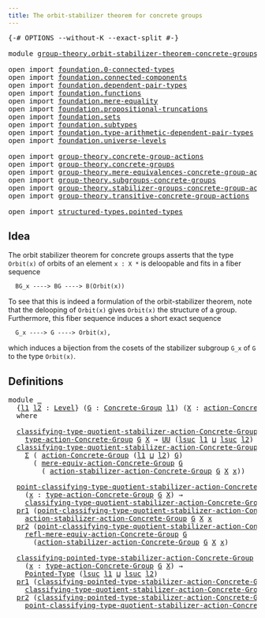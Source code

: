 ```yaml
---
title: The orbit-stabilizer theorem for concrete groups
---
```


<pre class="Agda"><a id="74" class="Symbol">{-#</a> <a id="78" class="Keyword">OPTIONS</a> <a id="86" class="Pragma">--without-K</a> <a id="98" class="Pragma">--exact-split</a> <a id="112" class="Symbol">#-}</a>

<a id="117" class="Keyword">module</a> <a id="124" href="group-theory.orbit-stabilizer-theorem-concrete-groups.html" class="Module">group-theory.orbit-stabilizer-theorem-concrete-groups</a> <a id="178" class="Keyword">where</a>

<a id="185" class="Keyword">open</a> <a id="190" class="Keyword">import</a> <a id="197" href="foundation.0-connected-types.html" class="Module">foundation.0-connected-types</a>
<a id="226" class="Keyword">open</a> <a id="231" class="Keyword">import</a> <a id="238" href="foundation.connected-components.html" class="Module">foundation.connected-components</a>
<a id="270" class="Keyword">open</a> <a id="275" class="Keyword">import</a> <a id="282" href="foundation.dependent-pair-types.html" class="Module">foundation.dependent-pair-types</a>
<a id="314" class="Keyword">open</a> <a id="319" class="Keyword">import</a> <a id="326" href="foundation.functions.html" class="Module">foundation.functions</a>
<a id="347" class="Keyword">open</a> <a id="352" class="Keyword">import</a> <a id="359" href="foundation.mere-equality.html" class="Module">foundation.mere-equality</a>
<a id="384" class="Keyword">open</a> <a id="389" class="Keyword">import</a> <a id="396" href="foundation.propositional-truncations.html" class="Module">foundation.propositional-truncations</a>
<a id="433" class="Keyword">open</a> <a id="438" class="Keyword">import</a> <a id="445" href="foundation.sets.html" class="Module">foundation.sets</a>
<a id="461" class="Keyword">open</a> <a id="466" class="Keyword">import</a> <a id="473" href="foundation.subtypes.html" class="Module">foundation.subtypes</a>
<a id="493" class="Keyword">open</a> <a id="498" class="Keyword">import</a> <a id="505" href="foundation.type-arithmetic-dependent-pair-types.html" class="Module">foundation.type-arithmetic-dependent-pair-types</a>
<a id="553" class="Keyword">open</a> <a id="558" class="Keyword">import</a> <a id="565" href="foundation.universe-levels.html" class="Module">foundation.universe-levels</a>

<a id="593" class="Keyword">open</a> <a id="598" class="Keyword">import</a> <a id="605" href="group-theory.concrete-group-actions.html" class="Module">group-theory.concrete-group-actions</a>
<a id="641" class="Keyword">open</a> <a id="646" class="Keyword">import</a> <a id="653" href="group-theory.concrete-groups.html" class="Module">group-theory.concrete-groups</a>
<a id="682" class="Keyword">open</a> <a id="687" class="Keyword">import</a> <a id="694" href="group-theory.mere-equivalences-concrete-group-actions.html" class="Module">group-theory.mere-equivalences-concrete-group-actions</a>
<a id="748" class="Keyword">open</a> <a id="753" class="Keyword">import</a> <a id="760" href="group-theory.subgroups-concrete-groups.html" class="Module">group-theory.subgroups-concrete-groups</a>
<a id="799" class="Keyword">open</a> <a id="804" class="Keyword">import</a> <a id="811" href="group-theory.stabilizer-groups-concrete-group-actions.html" class="Module">group-theory.stabilizer-groups-concrete-group-actions</a>
<a id="865" class="Keyword">open</a> <a id="870" class="Keyword">import</a> <a id="877" href="group-theory.transitive-concrete-group-actions.html" class="Module">group-theory.transitive-concrete-group-actions</a>

<a id="925" class="Keyword">open</a> <a id="930" class="Keyword">import</a> <a id="937" href="structured-types.pointed-types.html" class="Module">structured-types.pointed-types</a>
</pre>
## Idea

The orbit stabilizer theorem for concrete groups asserts that the type `Orbit(x)` of orbits of an element `x : X *` is deloopable and fits in a fiber sequence

```md
  BG_x ----> BG ----> B(Orbit(x))
```

To see that this is indeed a formulation of the orbit-stabilizer theorem, note that the delooping of `Orbit(x)` gives `Orbit(x)` the structure of a group. Furthermore, this fiber sequence induces a short exact sequence

```md
  G_x ----> G ----> Orbit(x),
```

which induces a bijection from the cosets of the stabilizer subgroup `G_x` of `G` to the type `Orbit(x)`.

## Definitions

<pre class="Agda"><a id="1579" class="Keyword">module</a> <a id="1586" href="group-theory.orbit-stabilizer-theorem-concrete-groups.html#1586" class="Module">_</a>
  <a id="1590" class="Symbol">{</a><a id="1591" href="group-theory.orbit-stabilizer-theorem-concrete-groups.html#1591" class="Bound">l1</a> <a id="1594" href="group-theory.orbit-stabilizer-theorem-concrete-groups.html#1594" class="Bound">l2</a> <a id="1597" class="Symbol">:</a> <a id="1599" href="Agda.Primitive.html#597" class="Postulate">Level</a><a id="1604" class="Symbol">}</a> <a id="1606" class="Symbol">(</a><a id="1607" href="group-theory.orbit-stabilizer-theorem-concrete-groups.html#1607" class="Bound">G</a> <a id="1609" class="Symbol">:</a> <a id="1611" href="group-theory.concrete-groups.html#2024" class="Function">Concrete-Group</a> <a id="1626" href="group-theory.orbit-stabilizer-theorem-concrete-groups.html#1591" class="Bound">l1</a><a id="1628" class="Symbol">)</a> <a id="1630" class="Symbol">(</a><a id="1631" href="group-theory.orbit-stabilizer-theorem-concrete-groups.html#1631" class="Bound">X</a> <a id="1633" class="Symbol">:</a> <a id="1635" href="group-theory.concrete-group-actions.html#807" class="Function">action-Concrete-Group</a> <a id="1657" href="group-theory.orbit-stabilizer-theorem-concrete-groups.html#1594" class="Bound">l2</a> <a id="1660" href="group-theory.orbit-stabilizer-theorem-concrete-groups.html#1607" class="Bound">G</a><a id="1661" class="Symbol">)</a>
  <a id="1665" class="Keyword">where</a>

  <a id="1674" href="group-theory.orbit-stabilizer-theorem-concrete-groups.html#1674" class="Function">classifying-type-quotient-stabilizer-action-Concrete-Group</a> <a id="1733" class="Symbol">:</a>
    <a id="1739" href="group-theory.concrete-group-actions.html#1115" class="Function">type-action-Concrete-Group</a> <a id="1766" href="group-theory.orbit-stabilizer-theorem-concrete-groups.html#1607" class="Bound">G</a> <a id="1768" href="group-theory.orbit-stabilizer-theorem-concrete-groups.html#1631" class="Bound">X</a> <a id="1770" class="Symbol">→</a> <a id="1772" href="foundation-core.universe-levels.html#235" class="Primitive">UU</a> <a id="1775" class="Symbol">(</a><a id="1776" href="Agda.Primitive.html#780" class="Primitive">lsuc</a> <a id="1781" href="group-theory.orbit-stabilizer-theorem-concrete-groups.html#1591" class="Bound">l1</a> <a id="1784" href="Agda.Primitive.html#810" class="Primitive Operator">⊔</a> <a id="1786" href="Agda.Primitive.html#780" class="Primitive">lsuc</a> <a id="1791" href="group-theory.orbit-stabilizer-theorem-concrete-groups.html#1594" class="Bound">l2</a><a id="1793" class="Symbol">)</a>
  <a id="1797" href="group-theory.orbit-stabilizer-theorem-concrete-groups.html#1674" class="Function">classifying-type-quotient-stabilizer-action-Concrete-Group</a> <a id="1856" href="group-theory.orbit-stabilizer-theorem-concrete-groups.html#1856" class="Bound">x</a> <a id="1858" class="Symbol">=</a>
    <a id="1864" href="foundation-core.dependent-pair-types.html#515" class="Record">Σ</a> <a id="1866" class="Symbol">(</a> <a id="1868" href="group-theory.concrete-group-actions.html#807" class="Function">action-Concrete-Group</a> <a id="1890" class="Symbol">(</a><a id="1891" href="group-theory.orbit-stabilizer-theorem-concrete-groups.html#1591" class="Bound">l1</a> <a id="1894" href="Agda.Primitive.html#810" class="Primitive Operator">⊔</a> <a id="1896" href="group-theory.orbit-stabilizer-theorem-concrete-groups.html#1594" class="Bound">l2</a><a id="1898" class="Symbol">)</a> <a id="1900" href="group-theory.orbit-stabilizer-theorem-concrete-groups.html#1607" class="Bound">G</a><a id="1901" class="Symbol">)</a>
      <a id="1909" class="Symbol">(</a> <a id="1911" href="group-theory.mere-equivalences-concrete-group-actions.html#708" class="Function">mere-equiv-action-Concrete-Group</a> <a id="1944" href="group-theory.orbit-stabilizer-theorem-concrete-groups.html#1607" class="Bound">G</a>
        <a id="1954" class="Symbol">(</a> <a id="1956" href="group-theory.stabilizer-groups-concrete-group-actions.html#1196" class="Function">action-stabilizer-action-Concrete-Group</a> <a id="1996" href="group-theory.orbit-stabilizer-theorem-concrete-groups.html#1607" class="Bound">G</a> <a id="1998" href="group-theory.orbit-stabilizer-theorem-concrete-groups.html#1631" class="Bound">X</a> <a id="2000" href="group-theory.orbit-stabilizer-theorem-concrete-groups.html#1856" class="Bound">x</a><a id="2001" class="Symbol">))</a>

  <a id="2007" href="group-theory.orbit-stabilizer-theorem-concrete-groups.html#2007" class="Function">point-classifying-type-quotient-stabilizer-action-Concrete-Group</a> <a id="2072" class="Symbol">:</a>
    <a id="2078" class="Symbol">(</a><a id="2079" href="group-theory.orbit-stabilizer-theorem-concrete-groups.html#2079" class="Bound">x</a> <a id="2081" class="Symbol">:</a> <a id="2083" href="group-theory.concrete-group-actions.html#1115" class="Function">type-action-Concrete-Group</a> <a id="2110" href="group-theory.orbit-stabilizer-theorem-concrete-groups.html#1607" class="Bound">G</a> <a id="2112" href="group-theory.orbit-stabilizer-theorem-concrete-groups.html#1631" class="Bound">X</a><a id="2113" class="Symbol">)</a> <a id="2115" class="Symbol">→</a>
    <a id="2121" href="group-theory.orbit-stabilizer-theorem-concrete-groups.html#1674" class="Function">classifying-type-quotient-stabilizer-action-Concrete-Group</a> <a id="2180" href="group-theory.orbit-stabilizer-theorem-concrete-groups.html#2079" class="Bound">x</a>
  <a id="2184" href="foundation-core.dependent-pair-types.html#605" class="Field">pr1</a> <a id="2188" class="Symbol">(</a><a id="2189" href="group-theory.orbit-stabilizer-theorem-concrete-groups.html#2007" class="Function">point-classifying-type-quotient-stabilizer-action-Concrete-Group</a> <a id="2254" href="group-theory.orbit-stabilizer-theorem-concrete-groups.html#2254" class="Bound">x</a><a id="2255" class="Symbol">)</a> <a id="2257" class="Symbol">=</a>
    <a id="2263" href="group-theory.stabilizer-groups-concrete-group-actions.html#1196" class="Function">action-stabilizer-action-Concrete-Group</a> <a id="2303" href="group-theory.orbit-stabilizer-theorem-concrete-groups.html#1607" class="Bound">G</a> <a id="2305" href="group-theory.orbit-stabilizer-theorem-concrete-groups.html#1631" class="Bound">X</a> <a id="2307" href="group-theory.orbit-stabilizer-theorem-concrete-groups.html#2254" class="Bound">x</a>
  <a id="2311" href="foundation-core.dependent-pair-types.html#617" class="Field">pr2</a> <a id="2315" class="Symbol">(</a><a id="2316" href="group-theory.orbit-stabilizer-theorem-concrete-groups.html#2007" class="Function">point-classifying-type-quotient-stabilizer-action-Concrete-Group</a> <a id="2381" href="group-theory.orbit-stabilizer-theorem-concrete-groups.html#2381" class="Bound">x</a><a id="2382" class="Symbol">)</a> <a id="2384" class="Symbol">=</a>
    <a id="2390" href="group-theory.mere-equivalences-concrete-group-actions.html#1293" class="Function">refl-mere-equiv-action-Concrete-Group</a> <a id="2428" href="group-theory.orbit-stabilizer-theorem-concrete-groups.html#1607" class="Bound">G</a>
      <a id="2436" class="Symbol">(</a><a id="2437" href="group-theory.stabilizer-groups-concrete-group-actions.html#1196" class="Function">action-stabilizer-action-Concrete-Group</a> <a id="2477" href="group-theory.orbit-stabilizer-theorem-concrete-groups.html#1607" class="Bound">G</a> <a id="2479" href="group-theory.orbit-stabilizer-theorem-concrete-groups.html#1631" class="Bound">X</a> <a id="2481" href="group-theory.orbit-stabilizer-theorem-concrete-groups.html#2381" class="Bound">x</a><a id="2482" class="Symbol">)</a>

  <a id="2487" href="group-theory.orbit-stabilizer-theorem-concrete-groups.html#2487" class="Function">classifying-pointed-type-stabilizer-action-Concrete-Group</a> <a id="2545" class="Symbol">:</a>
    <a id="2551" class="Symbol">(</a><a id="2552" href="group-theory.orbit-stabilizer-theorem-concrete-groups.html#2552" class="Bound">x</a> <a id="2554" class="Symbol">:</a> <a id="2556" href="group-theory.concrete-group-actions.html#1115" class="Function">type-action-Concrete-Group</a> <a id="2583" href="group-theory.orbit-stabilizer-theorem-concrete-groups.html#1607" class="Bound">G</a> <a id="2585" href="group-theory.orbit-stabilizer-theorem-concrete-groups.html#1631" class="Bound">X</a><a id="2586" class="Symbol">)</a> <a id="2588" class="Symbol">→</a>
    <a id="2594" href="structured-types.pointed-types.html#383" class="Function">Pointed-Type</a> <a id="2607" class="Symbol">(</a><a id="2608" href="Agda.Primitive.html#780" class="Primitive">lsuc</a> <a id="2613" href="group-theory.orbit-stabilizer-theorem-concrete-groups.html#1591" class="Bound">l1</a> <a id="2616" href="Agda.Primitive.html#810" class="Primitive Operator">⊔</a> <a id="2618" href="Agda.Primitive.html#780" class="Primitive">lsuc</a> <a id="2623" href="group-theory.orbit-stabilizer-theorem-concrete-groups.html#1594" class="Bound">l2</a><a id="2625" class="Symbol">)</a>
  <a id="2629" href="foundation-core.dependent-pair-types.html#605" class="Field">pr1</a> <a id="2633" class="Symbol">(</a><a id="2634" href="group-theory.orbit-stabilizer-theorem-concrete-groups.html#2487" class="Function">classifying-pointed-type-stabilizer-action-Concrete-Group</a> <a id="2692" href="group-theory.orbit-stabilizer-theorem-concrete-groups.html#2692" class="Bound">x</a><a id="2693" class="Symbol">)</a> <a id="2695" class="Symbol">=</a>
    <a id="2701" href="group-theory.orbit-stabilizer-theorem-concrete-groups.html#1674" class="Function">classifying-type-quotient-stabilizer-action-Concrete-Group</a> <a id="2760" href="group-theory.orbit-stabilizer-theorem-concrete-groups.html#2692" class="Bound">x</a>
  <a id="2764" href="foundation-core.dependent-pair-types.html#617" class="Field">pr2</a> <a id="2768" class="Symbol">(</a><a id="2769" href="group-theory.orbit-stabilizer-theorem-concrete-groups.html#2487" class="Function">classifying-pointed-type-stabilizer-action-Concrete-Group</a> <a id="2827" href="group-theory.orbit-stabilizer-theorem-concrete-groups.html#2827" class="Bound">x</a><a id="2828" class="Symbol">)</a> <a id="2830" class="Symbol">=</a>
    <a id="2836" href="group-theory.orbit-stabilizer-theorem-concrete-groups.html#2007" class="Function">point-classifying-type-quotient-stabilizer-action-Concrete-Group</a> <a id="2901" href="group-theory.orbit-stabilizer-theorem-concrete-groups.html#2827" class="Bound">x</a>
</pre>
